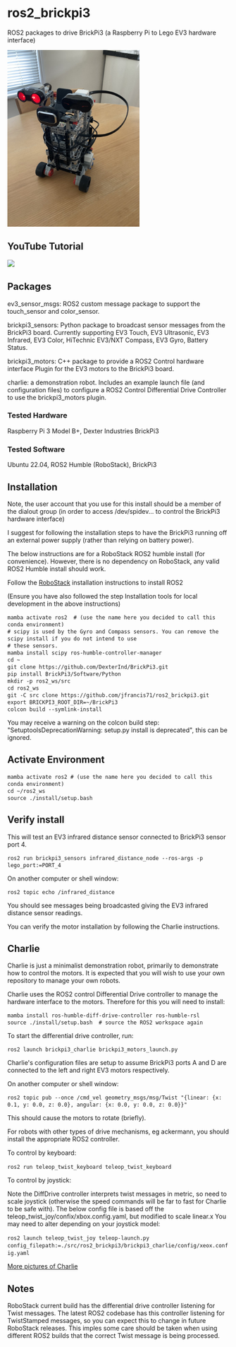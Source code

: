# ros2_brickpi3
ROS2 packages to drive BrickPi3 (a Raspberry Pi to Lego EV3 hardware interface)


<img src=./brickpi3_charlie/images/accessorised_charlie.jpg width=300>

## YouTube Tutorial
<a href="https://www.youtube.com/watch?v=NZwhyERJVbY">
    <img src="https://img.youtube.com/vi/NZwhyERJVbY/0.jpg" height=320>
</a>

## Packages

ev3_sensor_msgs: ROS2 custom message package to support the touch_sensor and color_sensor.

brickpi3_sensors: Python package to broadcast sensor messages from the BrickPi3 board. Currently supporting EV3 Touch, EV3 Ultrasonic, EV3 Infrared, EV3 Color, HiTechnic EV3/NXT Compass, EV3 Gyro, Battery Status.

brickpi3_motors: C++ package to provide a ROS2 Control hardware interface Plugin for the EV3 motors to the BrickPi3 board.

charlie: a demonstration robot. Includes an example launch file (and configuration files) to configure a ROS2 Control Differential Drive Controller to use the brickpi3_motors plugin.

### Tested Hardware

Raspberry Pi 3 Model B+, Dexter Industries BrickPi3

### Tested Software

Ubuntu 22.04, ROS2 Humble (RoboStack), BrickPi3

## Installation

Note, the user account that you use for this install should be a member of the dialout group (in order to access /dev/spidev... to control the BrickPi3 hardware interface)

I suggest for following the installation steps to have the BrickPi3 running off an external power supply (rather than relying on battery power).

The below instructions are for a RoboStack ROS2 humble install (for convenience). However, there is no dependency on RoboStack, any valid ROS2 Humble install should work.

Follow the [RoboStack](https://robostack.github.io/GettingStarted.html) installation instructions to install ROS2

(Ensure you have also followed the step Installation tools for local development in the above instructions)

```
mamba activate ros2  # (use the name here you decided to call this conda environment)
# scipy is used by the Gyro and Compass sensors. You can remove the scipy install if you do not intend to use
# these sensors.
mamba install scipy ros-humble-controller-manager
cd ~
git clone https://github.com/DexterInd/BrickPi3.git
pip install BrickPi3/Software/Python
mkdir -p ros2_ws/src
cd ros2_ws
git -C src clone https://github.com/jfrancis71/ros2_brickpi3.git
export BRICKPI3_ROOT_DIR=~/BrickPi3
colcon build --symlink-install
```
You may receive a warning on the colcon build step: "SetuptoolsDeprecationWarning: setup.py install is deprecated", this can be ignored.


## Activate Environment

```
mamba activate ros2 # (use the name here you decided to call this conda environment)
cd ~/ros2_ws
source ./install/setup.bash
```

## Verify install

This will test an EV3 infrared distance sensor connected to BrickPi3 sensor port 4.
```
ros2 run brickpi3_sensors infrared_distance_node --ros-args -p lego_port:=PORT_4
```
On another computer or shell window:
```
ros2 topic echo /infrared_distance
```
You should see messages being broadcasted giving the EV3 infrared distance sensor readings.

You can verify the motor installation by following the Charlie instructions.

## Charlie

Charlie is just a minimalist demonstration robot, primarily to demonstrate how to control the motors.
It is expected that you will wish to use your own repository to manage your own robots.

Charlie uses the ROS2 control Differential Drive controller to manage the hardware interface to the motors.
Therefore for this you will need to install:

```
mamba install ros-humble-diff-drive-controller ros-humble-rsl
source ./install/setup.bash  # source the ROS2 workspace again
```

To start the differential drive controller, run:
```
ros2 launch brickpi3_charlie brickpi3_motors_launch.py
```
Charlie's configuration files are setup to assume BrickPi3 ports A and D are connected to the left and right EV3 motors respectively.

On another computer or shell window:
```
ros2 topic pub --once /cmd_vel geometry_msgs/msg/Twist "{linear: {x: 0.1, y: 0.0, z: 0.0}, angular: {x: 0.0, y: 0.0, z: 0.0}}"
```
This should cause the motors to rotate (briefly).

For robots with other types of drive mechanisms, eg ackermann, you should install the appropriate ROS2 controller.

To control by keyboard:

```ros2 run teleop_twist_keyboard teleop_twist_keyboard```

To control by joystick:

Note the DiffDrive controller interprets twist messages in metric, so need to scale joystick (otherwise the speed commands will be far to fast for Charlie to be safe with). The below config file is based off the teleop_twist_joy/confix/xbox.config.yaml, but modified to scale linear.x
You may need to alter depending on your joystick model:

```ros2 launch teleop_twist_joy teleop-launch.py config_filepath:=./src/ros2_brickpi3/brickpi3_charlie/config/xeox.config.yaml```

[More pictures of Charlie](./brickpi3_charlie/README.md)

## Notes

RoboStack current build has the differential drive controller listening for Twist messages. The latest ROS2 codebase has this controller listening for TwistStamped messages, so you can expect this to change in future RoboStack releases. This imples some care should be taken when using different ROS2 builds that the correct Twist message is being processed.
